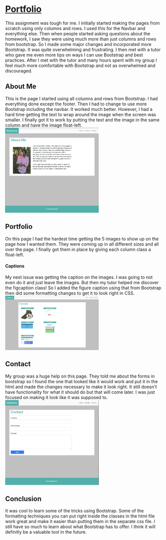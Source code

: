 # [Portfolio](https://dylandewey.github.io/Portfolio/)

This assignment was tough for me.  I initially started making the pages from scratch using only columns and rows.  I used this for the Navbar and everything else.  Then when people started asking questions about the homework, I saw they were using much more than just columns and rows from bootstrap.  So I made some major changes and incorporated more Bootstrap.  It was quite overwhelming and frustrating.  I then met with a tutor who gave me even more tips on ways I can use Bootstrap and best practices.  After I met with the tutor and many hours spent with my group I feel much more comfortable with Bootstrap and not as overwhelmed and discouraged.  

## About Me
This is the page I started using all columns and rows from Bootstrap.  I had everything done except the footer.  Then I had to change to use more Bootstrap including the navbar.  It worked much better.  However, I had a hard time getting the text to wrap around the image when the screen was smaller.  I finally got it to work by putting the text and the image in the same column and have the image float-left.  
<img alt="aboutme" src="images/aboutme.jpeg" width="300">

## Portfolio
On this page I had the hardest time getting the 5 images to show up on the page how I wanted them.  They were coming up in all different sizes and all over the page.  I finally got them in place by giving each column class a float-left.  
#### Captions
My next issue was getting the caption on the images.  I was going to not even do it and just leave the images.  But then my tutor helped me discover the figcaption class!  So I added the figure caption using that from Bootstrap then did some formatting changes to get it to look right in CSS.  
<img alt="portfolio" src="images/portfolio.png" width="300">

## Contact
My group was a huge help on this page.  They told me about the forms in bootstrap so I found the one that looked like it would work and put it in the html and made the changes necessary to make it look right.  It still doesn't have functionality for what it should do but that will come later.  I was just focused on making it look like it was supposed to.  
<img alt="contact" src="images/contact.jpeg" width="300">


## Conclusion
It was cool to learn some of the tricks using Bootstrap.  Some of the formatting techniques you can put right inside the classes in the html file work great and make it easier than putting them in the separate css file.  I still have so much to learn about what Bootstrap has to offer.  I think it will definitly be a valuable tool in the future.  
